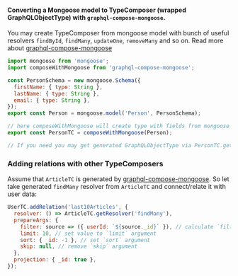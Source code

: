 #### Converting a Mongoose model to TypeComposer (wrapped GraphQLObjectType) with `graphql-compose-mongoose`.

You may create TypeComposer from mongoose model with bunch of useful resolvers `findById`, `findMany`, `updateOne`, `removeMany` and so on. Read more about [graphql-compose-mongoose](https://github.com/nodkz/graphql-compose-mongoose)

```js
import mongoose from 'mongoose';
import composeWithMongoose from 'graphql-compose-mongoose';

const PersonSchema = new mongoose.Schema({
  firstName: { type: String },
  lastName: { type: String },
  email: { type: String },
});
export const Person = mongoose.model('Person', PersonSchema);

// here composeWithMongoose will create type with fields from mongoose schema
export const PersonTC = composeWithMongoose(Person);

// If you need you may get generated GraphQLObjectType via PersonTC.getType();
```

### Adding relations with other TypeComposers

Assume that `ArticleTC` is generated by [graphql-compose-mongoose](https://github.com/nodkz/graphql-compose-mongoose). So let take generated `findMany` resolver from `ArticleTC` and connect/relate it with user data:

```js
UserTC.addRelation('last10Articles', {
  resolver: () => ArticleTC.getResolver('findMany'),
  prepareArgs: {
    filter: source => ({ userId: `${source._id}` }), // calculate `filter` argument
    limit: 10, // set value to `limit` argument
    sort: { _id: -1 }, // set `sort` argument
    skip: null, // remove `skip` argument
  },
  projection: { _id: true },
});
```
